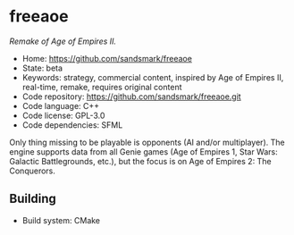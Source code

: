 # freeaoe

_Remake of Age of Empires II._

- Home: https://github.com/sandsmark/freeaoe
- State: beta
- Keywords: strategy, commercial content, inspired by Age of Empires II, real-time, remake, requires original content
- Code repository: https://github.com/sandsmark/freeaoe.git
- Code language: C++
- Code license: GPL-3.0
- Code dependencies: SFML

Only thing missing to be playable is opponents (AI and/or multiplayer). The engine supports data from all Genie games (Age of Empires 1, Star Wars: Galactic Battlegrounds, etc.), but the focus is on Age of Empires 2: The Conquerors.

## Building

- Build system: CMake